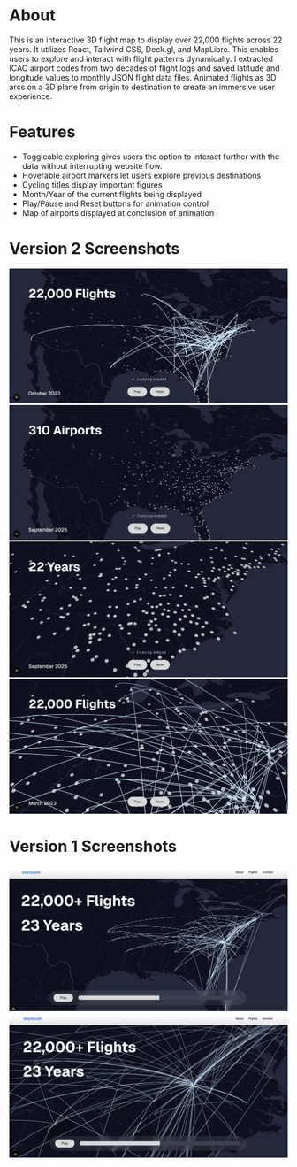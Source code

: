 # About
This is an interactive 3D flight map to display over 22,000 flights across 22 years. It utilizes React, Tailwind CSS, Deck.gl, and MapLibre. This enables users to explore and interact with flight patterns dynamically. I extracted ICAO airport codes from two decades of flight logs and saved latitude and longitude values to monthly JSON flight data files. Animated flights as 3D arcs on a 3D plane from origin to destination to create an immersive user experience.

# Features
* Toggleable exploring gives users the option to interact further with the data without interrupting website flow.
* Hoverable airport markers let users explore previous destinations
* Cycling titles display important figures
* Month/Year of the current flights being displayed
* Play/Pause and Reset buttons for animation control
* Map of airports displayed at conclusion of animation


# Version 2 Screenshots
![Map v2 Screenshot 1](https://github.com/jkmock/FlightMap/blob/main/public/screenshots/v2/Screenshot%202025-10-01%20222527.png?raw=true)
![Map v2 Screenshot 1](https://github.com/jkmock/FlightMap/blob/main/public/screenshots/v2/Screenshot%202025-10-01%20222623.png?raw=true)
![Map v2 Screenshot 1](https://github.com/jkmock/FlightMap/blob/main/public/screenshots/v2/Screenshot%202025-10-01%20222715.png?raw=true)
![Map v2 Screenshot 1](https://github.com/jkmock/FlightMap/blob/main/public/screenshots/v2/Screenshot%202025-10-01%20222810.png?raw=true)



# Version 1 Screenshots
![Map Screenshot 1](https://github.com/jkmock/FlightMap/blob/main/public/screenshots/v1/Screenshot%202025-09-22%20190916.png?raw=true)
![Map Screenshot 2](https://github.com/jkmock/FlightMap/blob/main/public/screenshots/v1/Screenshot%202025-09-22%20191006.png?raw=true)

